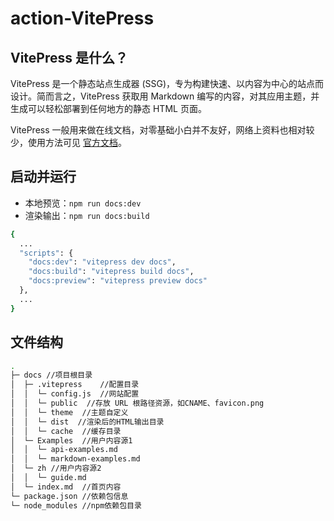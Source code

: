 # action-VitePress

## VitePress 是什么？
VitePress 是一个静态站点生成器 (SSG)，专为构建快速、以内容为中心的站点而设计。简而言之，VitePress 获取用 Markdown 编写的内容，对其应用主题，并生成可以轻松部署到任何地方的静态 HTML 页面。

VitePress 一般用来做在线文档，对零基础小白并不友好，网络上资料也相对较少，使用方法可见 [官方文档](https://vitepress.dev/zh/guide/getting-started)。

## 启动并运行

- 本地预览：`npm run docs:dev`
- 渲染输出：`npm run docs:build`

```BASH
{
  ...
  "scripts": {
    "docs:dev": "vitepress dev docs",
    "docs:build": "vitepress build docs",
    "docs:preview": "vitepress preview docs"
  },
  ...
}
```

## 文件结构

```BASH
.
├─ docs //项目根目录
│  ├─ .vitepress    //配置目录
│  │  └─ config.js  //网站配置
│  │  └─ public  //存放 URL 根路径资源，如CNAME、favicon.png
│  │  └─ theme  //主题自定义
│  │  └─ dist  //渲染后的HTML输出目录
│  │  └─ cache  //缓存目录
│  └─ Examples  //用户内容源1
│  │  └─ api-examples.md
│  │  └─ markdown-examples.md
│  └─ zh //用户内容源2
│  │  └─ guide.md
│  └─ index.md  //首页内容
└─ package.json //依赖包信息
└─ node_modules //npm依赖包目录
```
